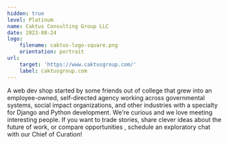 ```yaml
---
hidden: true
level: Platinum
name: Caktus Consulting Group LLC
date: 2023-08-24
logo:
    filename: caktus-logo-square.png
    orientation: portrait
url:
    target: 'https://www.caktusgroup.com/'
    label: caktusgroup.com
---
```

A web dev shop started by some friends out of college that grew into an employee-owned, self-directed agency working across governmental systems, social impact organizations, and other industries with a specialty for Django and Python development. We're curious and we love meeting interesting people. If you want to trade stories, share clever ideas about the future of work, or compare opportunities , schedule an exploratory chat with our Chief of Curation!



